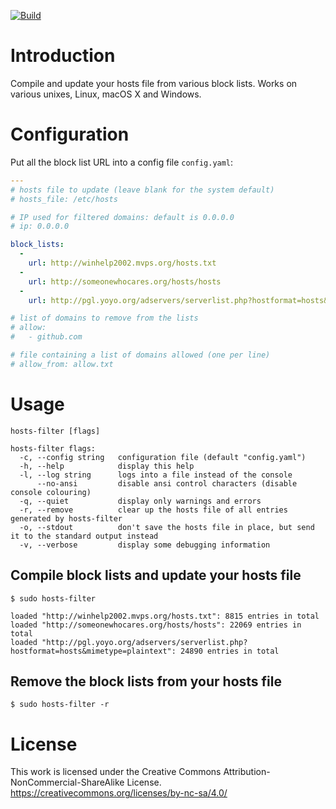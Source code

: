 [![Build](https://github.com/creativeprojects/hosts-filter/workflows/Build/badge.svg)](https://github.com/creativeprojects/hosts-filter/actions)

# Introduction

Compile and update your hosts file from various block lists. Works on various unixes, Linux, macOS X and Windows.

# Configuration

Put all the block list URL into a config file `config.yaml`:
```yaml
---
# hosts file to update (leave blank for the system default)
# hosts_file: /etc/hosts

# IP used for filtered domains: default is 0.0.0.0
# ip: 0.0.0.0

block_lists:
  -
    url: http://winhelp2002.mvps.org/hosts.txt
  -
    url: http://someonewhocares.org/hosts/hosts
  -
    url: http://pgl.yoyo.org/adservers/serverlist.php?hostformat=hosts&mimetype=plaintext

# list of domains to remove from the lists
# allow:
#   - github.com

# file containing a list of domains allowed (one per line)
# allow_from: allow.txt

```

# Usage

```
hosts-filter [flags]

hosts-filter flags:
  -c, --config string   configuration file (default "config.yaml")
  -h, --help            display this help
  -l, --log string      logs into a file instead of the console
      --no-ansi         disable ansi control characters (disable console colouring)
  -q, --quiet           display only warnings and errors
  -r, --remove          clear up the hosts file of all entries generated by hosts-filter
  -o, --stdout          don't save the hosts file in place, but send it to the standard output instead
  -v, --verbose         display some debugging information

```

## Compile block lists and update your hosts file

```
$ sudo hosts-filter

loaded "http://winhelp2002.mvps.org/hosts.txt": 8815 entries in total
loaded "http://someonewhocares.org/hosts/hosts": 22069 entries in total
loaded "http://pgl.yoyo.org/adservers/serverlist.php?hostformat=hosts&mimetype=plaintext": 24890 entries in total
```

## Remove the block lists from your hosts file

```
$ sudo hosts-filter -r
```

# License

This work is licensed under the Creative Commons
Attribution-NonCommercial-ShareAlike License.
https://creativecommons.org/licenses/by-nc-sa/4.0/
